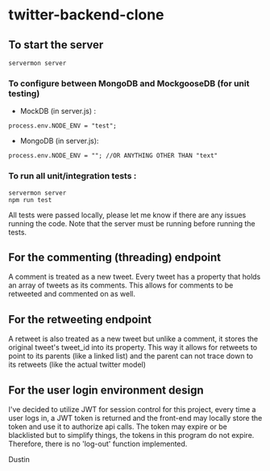 ﻿# twitter-backend-clone

## To start the server

```
servermon server
```

### To configure between MongoDB and MockgooseDB (for unit testing)

- MockDB (in server.js) : 
```
process.env.NODE_ENV = "test";
```
- MongoDB (in server.js): 
```
process.env.NODE_ENV = ""; //OR ANYTHING OTHER THAN "text"
```

### To run all unit/integration tests :

```
servermon server
npm run test
```

All tests were passed locally, please let me know if there are any issues running the code. Note that the server must be running before running the tests.

## For the commenting (threading) endpoint

A comment is treated as a new tweet. Every tweet has a <comments> property that holds an array of tweets as its comments. This allows for comments to be retweeted and commented on as well.

## For the retweeting endpoint

A retweet is also treated as a new tweet but unlike a comment, it stores the original tweet's tweet_id into its <reference> property. This way it allows for retweets to point to its parents (like a linked list) and the parent can not trace down to its retweets (like the actual twitter model)

## For the user login environment design

I've decided to utilize JWT for session control for this project, every time a user logs in, a JWT token is returned and the front-end may locally store the
token and use it to authorize api calls. The token may expire or be blacklisted
but to simplify things, the tokens in this program do not expire. Therefore, there is no 'log-out' function implemented.

Dustin
